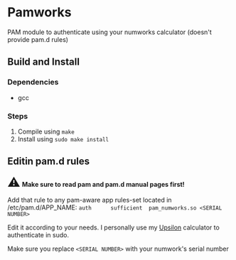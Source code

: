 # Pamworks
PAM module to authenticate using your numworks calculator (doesn't provide pam.d rules)

## Build and Install

### Dependencies
- gcc

### Steps
1) Compile using `make`
2) Install using `sudo make install`

## Editin pam.d rules
<span style="font-size:2em">⚠️</span> **Make sure to read pam and pam.d manual pages first!**

Add that rule to any pam-aware app rules-set located in /etc/pam.d/APP_NAME: `auth		sufficient	pam_numworks.so <SERIAL NUMBER>`

Edit it according to your needs. I personally use my [Upsilon](https://github.com/upsilonnumworks/upsilon) calculator to authenticate in sudo.

Make sure you replace `<SERIAL NUMBER>` with your numwork's serial number

